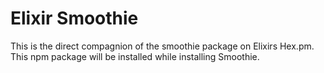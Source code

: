 # Elixir Smoothie

This is the direct compagnion of the smoothie package on Elixirs Hex.pm. This npm package will be installed while installing Smoothie.
